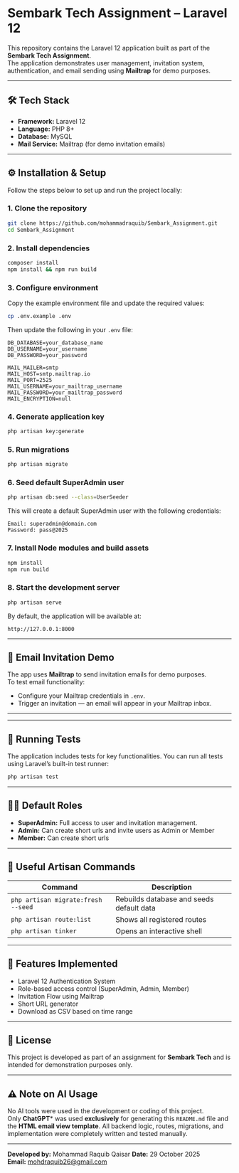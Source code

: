 # Sembark Tech Assignment – Laravel 12

This repository contains the Laravel 12 application built as part of the **Sembark Tech Assignment**.  
The application demonstrates user management, invitation system, authentication, and email sending using **Mailtrap** for demo purposes.

---

## 🛠️ Tech Stack
- **Framework:** Laravel 12  
- **Language:** PHP 8+  
- **Database:** MySQL  
- **Mail Service:** Mailtrap (for demo invitation emails)  

---

## ⚙️ Installation & Setup

Follow the steps below to set up and run the project locally:

### 1. Clone the repository
```bash
git clone https://github.com/mohammadraquib/Sembark_Assignment.git
cd Sembark_Assignment
```

### 2. Install dependencies
```bash
composer install
npm install && npm run build
```

### 3. Configure environment
Copy the example environment file and update the required values:
```bash
cp .env.example .env
```
Then update the following in your `.env` file:
```env
DB_DATABASE=your_database_name
DB_USERNAME=your_username
DB_PASSWORD=your_password

MAIL_MAILER=smtp
MAIL_HOST=smtp.mailtrap.io
MAIL_PORT=2525
MAIL_USERNAME=your_mailtrap_username
MAIL_PASSWORD=your_mailtrap_password
MAIL_ENCRYPTION=null
```

### 4. Generate application key
```bash
php artisan key:generate
```

### 5. Run migrations
```bash
php artisan migrate
```

### 6. Seed default SuperAdmin user
```bash
php artisan db:seed --class=UserSeeder
```
This will create a default SuperAdmin user with the following credentials:
```
Email: superadmin@domain.com
Password: pass@2025
```

### 7. Install Node modules and build assets
```bash
npm install
npm run build
```

### 8. Start the development server
```bash
php artisan serve
```
By default, the application will be available at:
```
http://127.0.0.1:8000
```

---

## 📧 Email Invitation Demo
The app uses **Mailtrap** to send invitation emails for demo purposes.  
To test email functionality:
- Configure your Mailtrap credentials in `.env`.
- Trigger an invitation — an email will appear in your Mailtrap inbox.

---

---

## 🧪 Running Tests
The application includes tests for key functionalities.
You can run all tests using Laravel’s built-in test runner:
```bash
php artisan test
```

---

## 🧑‍💻 Default Roles
- **SuperAdmin:** Full access to user and invitation management.  
- **Admin:** Can create short urls and invite users as Admin or Member
- **Member:** Can create short urls

---

## 🧩 Useful Artisan Commands
| Command | Description |
|----------|-------------|
| `php artisan migrate:fresh --seed` | Rebuilds database and seeds default data |
| `php artisan route:list` | Shows all registered routes |
| `php artisan tinker` | Opens an interactive shell |

---

## 🚀 Features Implemented
- Laravel 12 Authentication System  
- Role-based access control (SuperAdmin, Admin, Member)  
- Invitation Flow using Mailtrap
- Short URL generator
- Download as CSV based on time range

---

## 🧾 License
This project is developed as part of an assignment for **Sembark Tech** and is intended for demonstration purposes only.

---

## ⚠️ Note on AI Usage
No AI tools were used in the development or coding of this project.  
Only **ChatGPT*** was used **exclusively** for generating this `README.md` file and the **HTML email view template**.
All backend logic, routes, migrations, and implementation were completely written and tested manually.

---

**Developed by:** Mohammad Raquib Qaisar
**Date:** 29 October 2025  
**Email:** mohdraquib26@gmail.com
